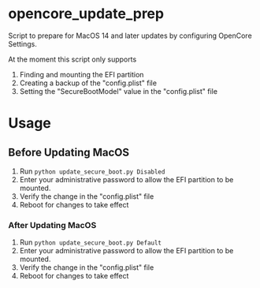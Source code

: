 # opencore_update_prep
Script to prepare for MacOS 14 and later updates by configuring OpenCore Settings.

At the moment this script only supports
1. Finding and mounting the EFI partition
2. Creating a backup of the "config.plist" file
3. Setting the "SecureBootModel" value in the "config.plist" file

# Usage

## Before Updating MacOS

1. Run `python update_secure_boot.py Disabled`
2. Enter your administrative password to allow the EFI partition to be mounted.
3. Verify the change in the "config.plist" file
4. Reboot for changes to take effect

### After Updating MacOS

1. Run `python update_secure_boot.py Default`
2. Enter your administrative password to allow the EFI partition to be mounted.
3. Verify the change in the "config.plist" file
4. Reboot for changes to take effect